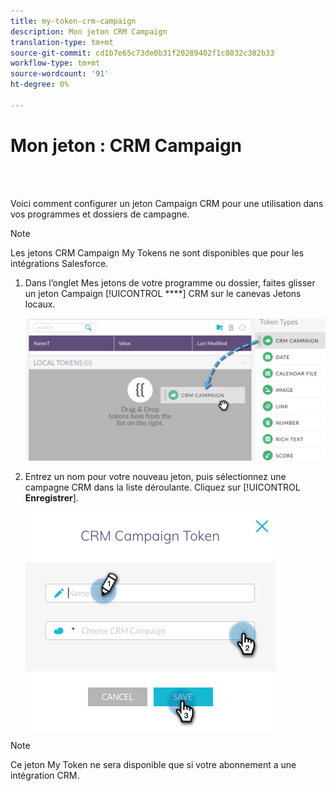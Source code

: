 ```yaml
---
title: my-token-crm-campaign
description: Mon jeton CRM Campaign
translation-type: tm+mt
source-git-commit: cd1b7e65c73de0b31f20289402f1c0832c382b33
workflow-type: tm+mt
source-wordcount: '91'
ht-degree: 0%

---
```



# Mon jeton : CRM Campaign

<br> 

Voici comment configurer un jeton Campaign CRM pour une utilisation dans vos programmes et dossiers de campagne.

>[!NOTE]
>
>Les jetons CRM Campaign My Tokens ne sont disponibles que pour les intégrations Salesforce.

1. Dans l’onglet Mes jetons de votre programme ou dossier, faites glisser un jeton Campaign [!UICONTROL ****] CRM sur le canevas Jetons locaux.

   ![Image un](/help/sky/assets/my-tokens/my-token-crm-campaign/my-token-crm-campaign-1.png)

2. Entrez un nom pour votre nouveau jeton, puis sélectionnez une campagne CRM dans la liste déroulante. Cliquez sur [!UICONTROL **Enregistrer**].

   ![Image 2](/help/sky/assets/my-tokens/my-token-crm-campaign/my-token-crm-campaign-2.png)

>[!NOTE]
>
>Ce jeton My Token ne sera disponible que si votre abonnement a une intégration CRM.
